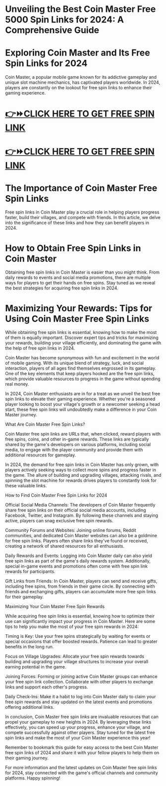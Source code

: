 # Unveiling the Best Coin Master Free 5000 Spin Links for 2024: A Comprehensive Guide

# Exploring Coin Master and Its Free Spin Links for 2024

Coin Master, a popular mobile game known for its addictive gameplay and unique slot machine mechanics, has captivated players worldwide. In 2024, players are constantly on the lookout for free spin links to enhance their gaming experience.

# [👉⏩CLICK HERE TO GET FREE SPIN LINK](https://todaylink.site/coinsfree/)

# [👉⏩CLICK HERE TO GET FREE SPIN LINK](https://todaylink.site/coinsfree/)

# The Importance of Coin Master Free Spin Links

Free spin links in Coin Master play a crucial role in helping players progress faster, build their villages, and compete with friends. In this article, we delve into the significance of these links and how they can benefit players in 2024.

# How to Obtain Free Spin Links in Coin Master

Obtaining free spin links in Coin Master is easier than you might think. From daily rewards to events and social media promotions, there are multiple ways for players to get their hands on free spins. Stay tuned as we reveal the best strategies for acquiring free spin links in 2024.

# Maximizing Your Rewards: Tips for Using Coin Master Free Spin Links

While obtaining free spin links is essential, knowing how to make the most of them is equally important. Discover expert tips and tricks for maximizing your rewards, building your village efficiently, and dominating the game with the help of free spin links in 2024.

Coin Master has become synonymous with fun and excitement in the world of mobile gaming. With its unique blend of strategy, luck, and social interaction, players of all ages find themselves engrossed in its gameplay. One of the key elements that keep players hooked are the free spin links, which provide valuable resources to progress in the game without spending real money.

In 2024, Coin Master enthusiasts are in for a treat as we unveil the best free spin links to elevate their gaming experience. Whether you're a seasoned player looking to boost your village's growth or a newcomer seeking a head start, these free spin links will undoubtedly make a difference in your Coin Master journey.

What Are Coin Master Free Spin Links?

Coin Master free spin links are URLs that, when clicked, reward players with free spins, coins, and other in-game rewards. These links are typically shared by the game's developers on various platforms, including social media, to engage with the player community and provide them with additional resources for gameplay.

In 2024, the demand for free spin links in Coin Master has only grown, with players actively seeking ways to collect more spins and progress faster in the game. The allure of building and upgrading villages, attacking rivals, and spinning the slot machine for rewards drives players to constantly look for these valuable links.

How to Find Coin Master Free Spin Links for 2024

Official Social Media Channels: The developers of Coin Master frequently share free spin links on their official social media accounts, including Facebook, Twitter, and Instagram. By following these channels and staying active, players can snag exclusive free spin rewards.

Community Forums and Websites: Joining online forums, Reddit communities, and dedicated Coin Master websites can also be a goldmine for free spin links. Players often share links they've found or received, creating a network of shared resources for all enthusiasts.

Daily Rewards and Events: Logging into Coin Master daily can also yield free spin links as part of the game's daily rewards system. Additionally, special in-game events and promotions often come with free spin link rewards for participants.

Gift Links from Friends: In Coin Master, players can send and receive gifts, including free spins, from friends in their game circle. By connecting with friends and exchanging gifts, players can accumulate more free spin links for their gameplay.

Maximizing Your Coin Master Free Spin Rewards

While acquiring free spin links is essential, knowing how to optimize their use can significantly impact your progress in Coin Master. Here are some tips to help you make the most of your free spin rewards in 2024:

Timing is Key: Use your free spins strategically by waiting for events or special occasions that offer boosted rewards. Patience can lead to greater benefits in the long run.

Focus on Village Upgrades: Allocate your free spin rewards towards building and upgrading your village structures to increase your overall earning potential in the game.

Joining Forces: Forming or joining active Coin Master groups can enhance your free spin link collection. Collaborate with other players to exchange links and support each other's progress.

Daily Check-Ins: Make it a habit to log into Coin Master daily to claim your free spin rewards and stay updated on the latest events and promotions offering additional links.

In conclusion, Coin Master free spin links are invaluable resources that can propel your gameplay to new heights in 2024. By leveraging these links effectively, you can speed up your progress, enhance your village, and compete successfully against other players. Stay tuned for the latest free spin links and make the most of your Coin Master experience this year!

Remember to bookmark this guide for easy access to the best Coin Master free spin links of 2024 and share it with your fellow players to help them on their gaming journey.

For more information and the latest updates on Coin Master free spin links for 2024, stay connected with the game's official channels and community platforms. Happy spinning!
